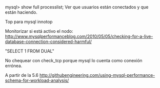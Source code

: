 mysql> show full processlist;
Ver que usuarios están conectados y que están haciendo.

Top para mysql
innotop


Monitorizar si está activo el nodo:
http://www.mysqlperformanceblog.com/2010/05/05/checking-for-a-live-database-connection-considered-harmful/

"SELECT 1 FROM DUAL"


No chequear con check_tcp porque mysql lo cuenta como conexión errónea.



A partir de la 5.6
http://githubengineering.com/using-mysql-performance-schema-for-workload-analysis/
